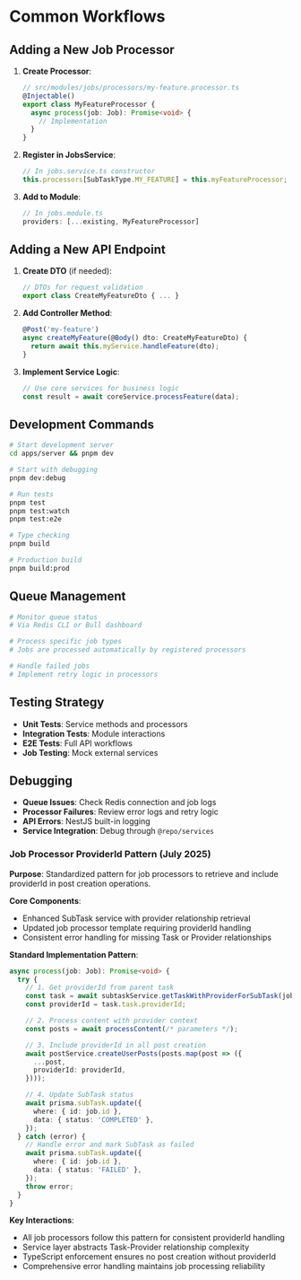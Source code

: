# Common Workflows

## Adding a New Job Processor

1. **Create Processor**:
   ```typescript
   // src/modules/jobs/processors/my-feature.processor.ts
   @Injectable()
   export class MyFeatureProcessor {
     async process(job: Job): Promise<void> {
       // Implementation
     }
   }
   ```

2. **Register in JobsService**:
   ```typescript
   // In jobs.service.ts constructor
   this.processors[SubTaskType.MY_FEATURE] = this.myFeatureProcessor;
   ```

3. **Add to Module**:
   ```typescript
   // In jobs.module.ts
   providers: [...existing, MyFeatureProcessor]
   ```

## Adding a New API Endpoint

1. **Create DTO** (if needed):
   ```typescript
   // DTOs for request validation
   export class CreateMyFeatureDto { ... }
   ```

2. **Add Controller Method**:
   ```typescript
   @Post('my-feature')
   async createMyFeature(@Body() dto: CreateMyFeatureDto) {
     return await this.myService.handleFeature(dto);
   }
   ```

3. **Implement Service Logic**:
   ```typescript
   // Use core services for business logic
   const result = await coreService.processFeature(data);
   ```

## Development Commands

```bash
# Start development server
cd apps/server && pnpm dev

# Start with debugging
pnpm dev:debug

# Run tests
pnpm test
pnpm test:watch
pnpm test:e2e

# Type checking
pnpm build

# Production build
pnpm build:prod
```

## Queue Management

```bash
# Monitor queue status
# Via Redis CLI or Bull dashboard

# Process specific job types
# Jobs are processed automatically by registered processors

# Handle failed jobs
# Implement retry logic in processors
```

## Testing Strategy

- **Unit Tests**: Service methods and processors
- **Integration Tests**: Module interactions
- **E2E Tests**: Full API workflows
- **Job Testing**: Mock external services

## Debugging

- **Queue Issues**: Check Redis connection and job logs
- **Processor Failures**: Review error logs and retry logic
- **API Errors**: NestJS built-in logging
- **Service Integration**: Debug through `@repo/services`

### Job Processor ProviderId Pattern (July 2025)

**Purpose**: Standardized pattern for job processors to retrieve and include providerId in post creation operations.

**Core Components**:
- Enhanced SubTask service with provider relationship retrieval
- Updated job processor template requiring providerId handling
- Consistent error handling for missing Task or Provider relationships

**Standard Implementation Pattern**:
```typescript
async process(job: Job): Promise<void> {
  try {
    // 1. Get providerId from parent task
    const task = await subtaskService.getTaskWithProviderForSubTask(job.id);
    const providerId = task.task.providerId;

    // 2. Process content with provider context
    const posts = await processContent(/* parameters */);

    // 3. Include providerId in all post creation
    await postService.createUserPosts(posts.map(post => ({
      ...post,
      providerId: providerId,
    })));

    // 4. Update SubTask status
    await prisma.subTask.update({
      where: { id: job.id },
      data: { status: 'COMPLETED' },
    });
  } catch (error) {
    // Handle error and mark SubTask as failed
    await prisma.subTask.update({
      where: { id: job.id },
      data: { status: 'FAILED' },
    });
    throw error;
  }
}
```

**Key Interactions**:
- All job processors follow this pattern for consistent providerId handling
- Service layer abstracts Task-Provider relationship complexity
- TypeScript enforcement ensures no post creation without providerId
- Comprehensive error handling maintains job processing reliability
